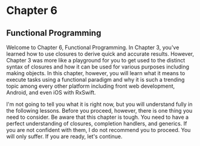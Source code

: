 # Chapter 6
## Functional Programming
Welcome to Chapter 6, Functional Programming. In Chapter 3, you've learned how to use closures to derive quick and accurate results. However, Chapter 3 was more like a playground for you to get used to the distinct syntax of closures and how it can be used for various purposes including making objects. In this chapter, however, you will learn what it means to execute tasks using a functional paradigm and why it is such a trending topic among every other platform including front web development, Android, and even iOS with RxSwift.

I'm not going to tell you what it is right now, but you will understand fully in the following lessons. Before you proceed, however, there is one thing you need to consider. Be aware that this chapter is tough.  You need to have a perfect understanding of closures, completion handlers, and generics. If you are not confident with them, I do not recommend you to proceed. You will only suffer. If you are ready, let's continue.

